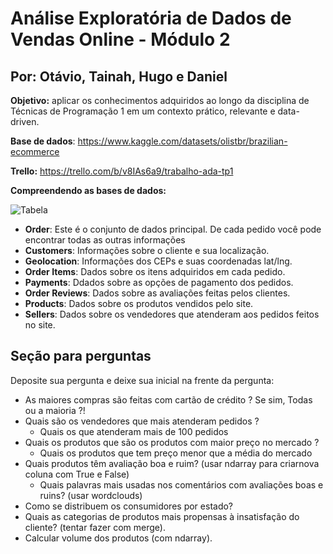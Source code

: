 # Análise Exploratória de Dados de Vendas Online - Módulo 2

## Por: Otávio, Tainah, Hugo e Daniel

**Objetivo:** aplicar os
conhecimentos adquiridos ao longo da disciplina de Técnicas de Programação 1 em
um contexto prático, relevante e data-driven.

**Base de dados**: https://www.kaggle.com/datasets/olistbr/brazilian-ecommerce

**Trello:** https://trello.com/b/v8IAs6a9/trabalho-ada-tp1

**Compreendendo as bases de dados:**

![Tabela](https://github.com/OtavioSotnas/AnaliseExploratoria-ADA-Santander/assets/142911747/47beffb2-ed6b-44ff-ad7c-9899aa5b7cbe)


- **Order**: Este é o conjunto de dados principal. De cada pedido você pode encontrar todas as outras informações
- **Customers**: Informações sobre o cliente e sua localização.
- **Geolocation**: Informações dos CEPs e suas coordenadas lat/lng.
- **Order Items**: Dados sobre os itens adquiridos em cada pedido.
- **Payments**: Ddados sobre as opções de pagamento dos pedidos.
- **Order Reviews**: Dados sobre as avaliações feitas pelos clientes.
- **Products**: Dados sobre os produtos vendidos pelo site.
- **Sellers**: Dados sobre os vendedores que atenderam aos pedidos feitos no site.
 
 
 ## Seção para perguntas 
Deposite sua pergunta e deixe sua inicial na frente da pergunta:
- As maiores compras são feitas com cartão de crédito ? Se sim, Todas ou a maioria ?!
- Quais são os vendedores que mais atenderam pedidos ?
  - Quais os que atenderam mais de 100 pedidos
- Quais os produtos que são os produtos com maior preço no mercado ?
   - Quais os produtos que tem preço menor que a média do mercado
- Quais produtos têm avaliação boa e ruim? (usar ndarray para criarnova coluna com True e False)
  - Quais palavras mais usadas nos comentários com avaliações boas e ruins? (usar wordclouds)
- Como se distribuem os consumidores por estado?
- Quais as categorias de produtos mais propensas à insatisfação do cliente? (tentar fazer com merge).
- Calcular volume dos produtos (com ndarray).
